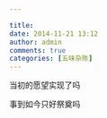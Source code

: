 ```yaml
---

title: 
date: 2014-11-21 13:12
author: admin
comments: true
categories: [五味杂陈]
---
```

当初的愿望实现了吗

事到如今只好祭奠吗

&nbsp;

&nbsp;

